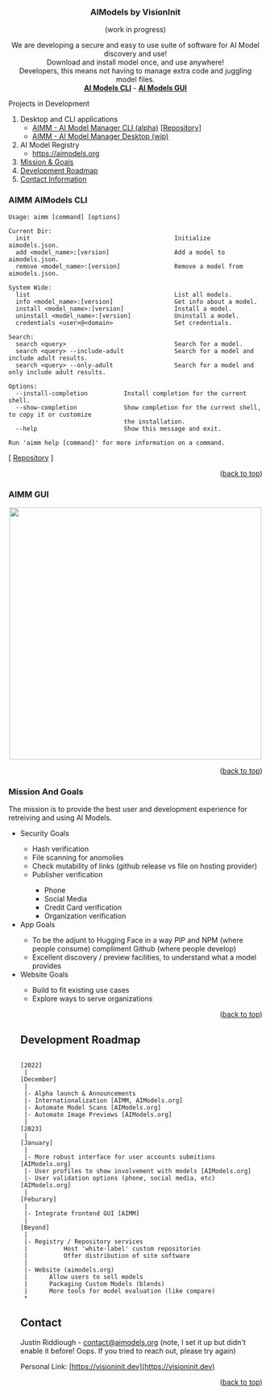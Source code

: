 <!-- Improved compatibility of back to top link: See: https://github.com/othneildrew/Best-README-Template/pull/73 -->
<a name="readme-top"></a>
<div align="center">
<h3 align="center">AIModels by VisionInit</h3> (work in progress)
  <p align="center">
  We are developing a secure and easy to use suite of software for AI Model discovery and use!<br>Download and install model once, and use anywhere!<br>Developers, this means not having to manage extra code and juggling model files.
    <br />
    <a href="https://github.com/visioninit/aimm"><strong>AI Models CLI</strong></a> - 
    <a href="https://github.com/visioninit/aimm-gui"><strong>AI Models GUI</strong></a>
  </p>
</div>

<!-- TABLE OF CONTENTS -->
  <summary>Projects in Development</summary>
  <ol>
    <li>
        Desktop and CLI applications
      <ul>
        <li><a href="#aimm-aimodels-cli">AIMM - AI Model Manager CLI (alpha)</a> [<a href="https://github.com/visioninit/aimm">Repository</a>]</li>
        <li><a href="#aimm-gui">AIMM - AI Model Manager Desktop (wip)</a></li>
      </ul>
    </li>
    <li>
      AI Model Registry
      <ul>
        <li><a href="https://aimodels.org">https://aimodels.org</a></li>
      </ul>
    </li>
    <li>
      <a href="#mission-and-goals">Mission & Goals</a>
    </li> 
    <li>
      <a href="#development-roadmap">Development Roadmap</a>
    </li>  
    <li>
      <a href="#contact">Contact Information</a>
    </li> 
  </ol>

<!-- CLI -->
### AIMM AIModels CLI

```
Usage: aimm [command] [options]

Current Dir:
  init                                        Initialize aimodels.json.
  add <model_name>:[version]                  Add a model to aimodels.json.
  remove <model_name>:[version]               Remove a model from aimodels.json.

System Wide:
  list                                        List all models.
  info <model_name>:[version]                 Get info about a model.
  install <model_name>:[version]              Install a model.
  uninstall <model_name>:[version]            Uninstall a model.
  credentials <user>@<domain>                 Set credentials.

Search:
  search <query>                              Search for a model.
  search <query> --include-adult              Search for a model and include adult results.
  search <query> --only-adult                 Search for a model and only include adult results.

Options:
  --install-completion          Install completion for the current shell.
  --show-completion             Show completion for the current shell, to copy it or customize
                                the installation.
  --help                        Show this message and exit.

Run 'aimm help [command]' for more information on a command.
```

[ <a href="https://github.com/visioninit/ai-models-cli">Repository</a> ]

<p align="right">(<a href="#readme-top">back to top</a>)</p>

<!-- DESKTOP APP -->
### AIMM GUI

<p align="center">
<img width="500" src="https://user-images.githubusercontent.com/654993/201464617-0e7a4b97-e2b5-45c5-a4d6-69d37345248e.png">
</p>

<p align="right">(<a href="#readme-top">back to top</a>)</p>

<!-- Mission and Goals -->
### Mission And Goals

The mission is to provide the best user and development experience for retreiving and using AI Models. 

<ul>
  <li>Security Goals</li>
  <ul>
    <li>Hash verification</li>
    <li>File scanning for anomolies</li>
    <li>Check mutability of links (github release vs file on hosting provider)
    <li>Publisher verification</li>
    <ul>
      <li>Phone</li>
      <li>Social Media</li>
      <li>Credit Card verification</li>
      <li>Organization verification</li>
    </ul>
  </ul>
  <li>App Goals</li>
  <ul>
    <li>To be the adjunt to Hugging Face in a way PIP and NPM (where people consume) compliment Github (where people develop)</li>
    <li>Excellent discovery / preview facilities, to understand what a model provides</li>
  </ul>
  <li>Website Goals</li>
  <ul>
    <li>Build to fit existing use cases</li>
    <li>Explore ways to serve organizations</li>
</ul>

<p align="right">(<a href="#readme-top">back to top</a>)</p>

<!-- ROADMAP -->
## Development Roadmap

```

[2022]
 |
[December]
 |
 |- Alpha launch & Announcements
 |- Internationalization [AIMM, AIModels.org]
 |- Automate Model Scans [AIModels.org]
 |- Automate Image Previews [AIModels.org]
 |
[2023]
 |
[January]
 |
 |- More robust interface for user accounts submitions [AIModels.org]
 |- User profiles to show involvement with models [AIModels.org]
 |- User validation options (phone, social media, etc) [AIModels.org]
 |
[Feburary]
 |
 |- Integrate frontend GUI [AIMM]
 |
[Beyond] 
 |
 |-	Registry / Repository services
 |			Host 'white-label' custom repositories
 | 			Offer distribution of site software
 |
 |-	Website (aimodels.org)
 |		Allow users to sell models
 |		Packaging Custom Models (blends)
 |		More tools for model evaluation (like compare)
 *	
```

<!-- CONTACT -->
## Contact

Justin Riddiough - contact@aimodels.org (note, I set it up but didn't enable it before! Oops. If you tried to reach out, please try again)

Personal Link: [https://visioninit.dev](https://visioninit.dev)

<p align="right">(<a href="#readme-top">back to top</a>)</p>
